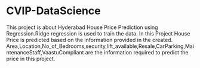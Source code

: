 # CVIP-DataScience
This project is about Hyderabad House Price Prediction using Regression.Ridge regression is used to train the data.
In this Project House Price is predicted based on the information provided in the created.
Area,Location,No_of_Bedrooms,security,lift_available,Resale,CarParking,MaintenanceStaff,VaastuCompliant are the information required to predict the price in this project.


